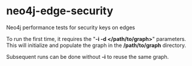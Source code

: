 # neo4j-edge-security
Neo4j performance tests for security keys on edges

To run the first time, it requires the "<b>-i -d </path/to/graph></b>" parameters. This will initialize and populate the graph in the <b>/path/to/graph</b> directory.

Subsequent runs can be done without <b>-i</b> to reuse the same graph.
